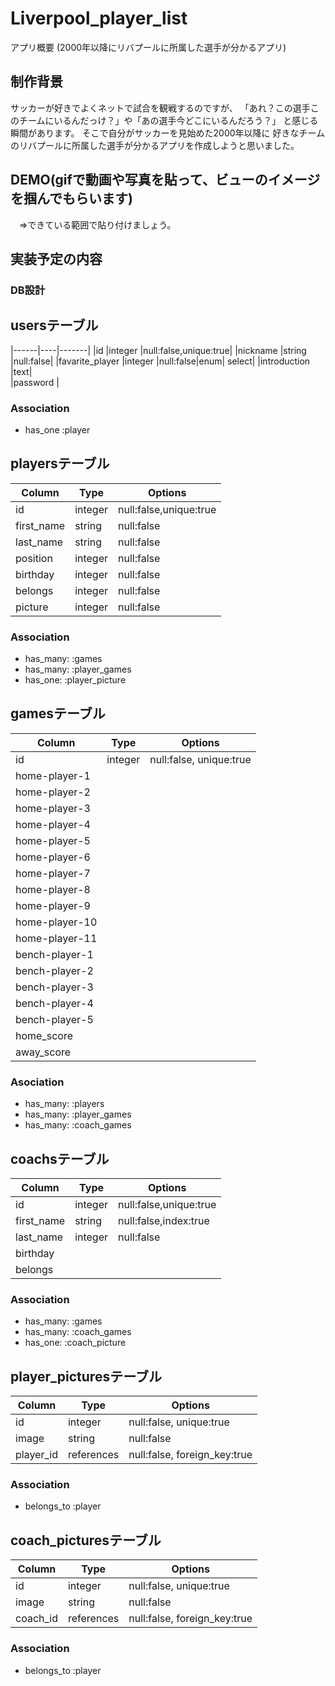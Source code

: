 # Liverpool_player_list
アプリ概要
(2000年以降にリバプールに所属した選手が分かるアプリ)

## 制作背景
サッカーが好きでよくネットで試合を観戦するのですが、
「あれ？この選手このチームにいるんだっけ？」や「あの選手今どこにいるんだろう？」
と感じる瞬間があります。
そこで自分がサッカーを見始めた2000年以降に
好きなチームのリバプールに所属した選手が分かるアプリを作成しようと思いました。

## DEMO(gifで動画や写真を貼って、ビューのイメージを掴んでもらいます)
　⇒できている範囲で貼り付けましょう。

## 実装予定の内容
### DB設計　

## usersテーブル
|------|----|-------|
|id               |integer    |null:false,unique:true| 
|nickname         |string     |null:false|
|favarite_player  |integer    |null:false|enum| select|
|introduction     |text|   
|password         |

### Association
- has_one :player

## playersテーブル

|Column|Type|Options|
|------|----|-------|
|id         |integer    |null:false,unique:true| 
|first_name |string     |null:false|
|last_name  |string     |null:false|
|position   |integer    |null:false|enum| select
|birthday   |integer    |null:false|
|belongs    |integer    |null:false|
|picture    |integer    |null:false|


### Association
- has_many: :games
- has_many: :player_games
- has_one:  :player_picture

## gamesテーブル
|Column|Type|Options|
|------|----|-------|
|id|integer|null:false, unique:true|
|home-player-1|
|home-player-2|
|home-player-3|
|home-player-4|
|home-player-5|
|home-player-6|
|home-player-7|
|home-player-8|
|home-player-9|
|home-player-10|
|home-player-11|
|bench-player-1|
|bench-player-2|
|bench-player-3|
|bench-player-4|
|bench-player-5|
|home_score|
|away_score|


### Asociation
- has_many: :players
- has_many: :player_games
- has_many: :coach_games



## coachsテーブル
|Column|Type|Options|
|------|----|-------|
|id|integer|null:false,unique:true|
|first_name|string|null:false,index:true| 
|last_name|integer|null:false|
|birthday|
|belongs|

### Association
- has_many: :games
- has_many: :coach_games
- has_one:  :coach_picture

## player_picturesテーブル
|Column|Type|Options|
|------|----|-------|
|id|integer|null:false, unique:true|   
|image|string|null:false|
|player_id|references|null:false, foreign_key:true|

### Association
- belongs_to :player

## coach_picturesテーブル
|Column|Type|Options|
|------|----|-------|
|id|integer|null:false, unique:true|   
|image|string|null:false|
|coach_id|references|null:false, foreign_key:true|

### Association
- belongs_to :player

